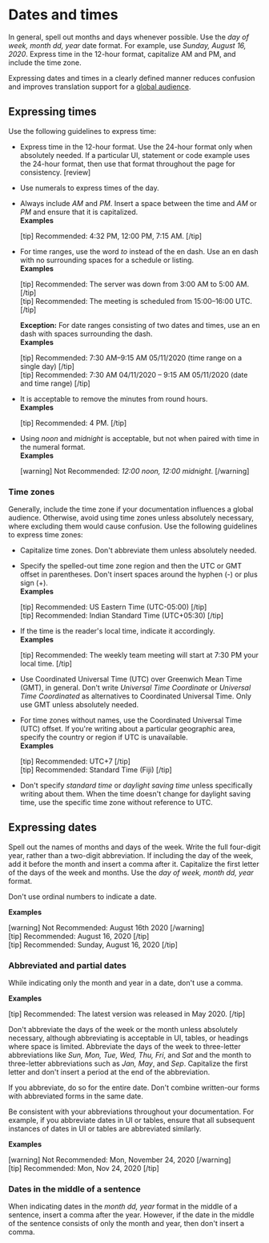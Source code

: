 # Dates and times

In general, spell out months and days whenever possible. Use the *day of week, month dd, year* date format. For example, use *Sunday, August 16, 2020*. Express time in the 12-hour format, capitalize AM and PM, and include the time zone.

Expressing dates and times in a clearly defined manner reduces confusion and improves translation support for a [global audience](/2-document-guidelines/4-global-audience.md).

## Expressing times

Use the following guidelines to express time:
- Express time in the 12-hour format. Use the 24-hour format only when absolutely needed. If a particular UI, statement or code example uses the 24-hour format, then use that format throughout the page for consistency. [review]
- Use numerals to express times of the day.
- Always include *AM* and *PM*. Insert a space between the time and *AM* or *PM* and ensure that it is capitalized.  
  **Examples**  

  [tip] Recommended: 4:32 PM, 12:00 PM, 7:15 AM. [/tip]  

- For time ranges, use the word *to* instead of the en dash. Use an en dash with no surrounding spaces for a schedule or listing.  
  **Examples**  

  [tip] Recommended: The server was down from 3:00 AM to 5:00 AM. [/tip]  
  [tip] Recommended: The meeting is scheduled from 15:00–16:00 UTC. [/tip]  

  **Exception:** For date ranges consisting of two dates and times, use an en dash with spaces surrounding the dash.  
  **Examples**  

  [tip] Recommended: 7:30 AM–9:15 AM 05/11/2020 (time range on a single day) [/tip]  
  [tip] Recommended: 7:30 AM 04/11/2020 – 9:15 AM 05/11/2020 (date and time range) [/tip]  
- It is acceptable to remove the minutes from round hours.  
  **Examples**  

  [tip] Recommended: 4 PM. [/tip]  
- Using *noon* and *midnight* is acceptable, but not when paired with time in the numeral format.  
  **Examples**  

  [warning] Not Recommended: *12:00 noon, 12:00 midnight*. [/warning]  

### Time zones

Generally, include the time zone if your documentation influences a global audience. Otherwise, avoid using time zones unless absolutely necessary, where excluding them would cause confusion. Use the following guidelines to express time zones:
- Capitalize time zones. Don't abbreviate them unless absolutely needed.
- Specify the spelled-out time zone region and then the UTC or GMT offset in parentheses. Don't insert spaces around the hyphen (-) or plus sign (+).  
  **Examples**  

  [tip] Recommended: US Eastern Time (UTC-05:00) [/tip]  
  [tip] Recommended: Indian Standard Time (UTC+05:30) [/tip]  
- If the time is the reader's local time, indicate it accordingly.  
  **Examples**  

  [tip] Recommended: The weekly team meeting will start at 7:30 PM your local time. [/tip]  
- Use Coordinated Universal Time (UTC) over Greenwich Mean Time (GMT), in general. Don't write *Universal Time Coordinate* or *Universal Time Coordinated* as alternatives to Coordinated Universal Time. Only use GMT unless absolutely needed.
- For time zones without names, use the Coordinated Universal Time (UTC) offset. If you're writing about a particular geographic area, specify the country or region if UTC is unavailable.  
  **Examples**  

  [tip] Recommended: UTC+7 [/tip]  
  [tip] Recommended: Standard Time (Fiji) [/tip]    
- Don't specify *standard time* or *daylight saving time* unless specifically writing about them. When the time doesn't change for daylight saving time, use the specific time zone without reference to UTC.

## Expressing dates

Spell out the names of months and days of the week. Write the full four-digit year, rather than a two-digit abbreviation. If including the day of the week, add it before the month and insert a comma after it. Capitalize the first letter of the days of the week and months. Use the *day of week, month dd, year* format.  

Don't use ordinal numbers to indicate a date.

**Examples**  

[warning] Not Recommended: August 16th 2020 [/warning]  
[tip] Recommended: August 16, 2020 [/tip]  
[tip] Recommended: Sunday, August 16, 2020 [/tip]  

### Abbreviated and partial dates

While indicating only the month and year in a date, don't use a comma.

**Examples**  

[tip] Recommended: The latest version was released in May 2020. [/tip]  

Don't abbreviate the days of the week or the month unless absolutely necessary, although abbreviating is acceptable in UI, tables, or headings where space is limited. Abbreviate the days of the week to three-letter abbreviations like *Sun, Mon, Tue, Wed, Thu, Fri*, and *Sat* and the month to three-letter abbreviations such as *Jan, May*, and *Sep*. Capitalize the first letter and don't insert a period at the end of the abbreviation.

If you abbreviate, do so for the entire date. Don't combine written-our forms with abbreviated forms in the same date.

Be consistent with your abbreviations throughout your documentation. For example, if you abbreviate dates in UI or tables, ensure that all subsequent instances of dates in UI or tables are abbreviated similarly.

**Examples**  

[warning] Not Recommended: Mon, November 24, 2020 [/warning]  
[tip] Recommended: Mon, Nov 24, 2020 [/tip]  

### Dates in the middle of a sentence

When indicating dates in the *month dd, year* format in the middle of a sentence, insert a comma after the year. However, if the date in the middle of the sentence consists of only the month and year, then don't insert a comma. 
